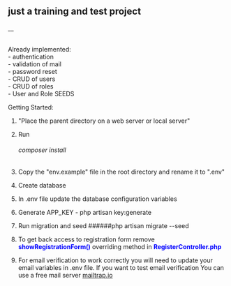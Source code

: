 
<H2> just a training and test project</h2>
__

<br>Already implemented:
<br> - authentication
<br> - validation of mail
<br> - password reset
<br> - CRUD of users
<br> - CRUD of roles
<br> - User and Role SEEDS

Getting Started:

1. "Place the parent directory on a web server or local server"
2. Run 
    ###### composer install
3. Copy the "env.example" file in the root directory and rename it to ".env"
4. Create database
5. In .env file update the database configuration variables 
6. Generate APP_KEY - php artisan key:generate
7. Run migration and seed 
    ######php artisan migrate --seed
8. To get back access to registration form remove <span style="color:blue">**showRegistrationForm()**</span> overriding method in <span style="color:blue">**RegisterController.php**</span>

9. For email verification to work correctly you will need to update your email variables in .env file. If you want to test email verification You can use a free mail server [mailtrap.io](https://mailtrap.io/)
